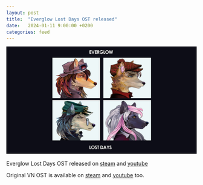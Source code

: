```yaml
---
layout: post
title:  "Everglow Lost Days OST released"
date:   2024-01-11 9:00:00 +0200
categories: feed
---
```


![Everglow Lost Days OST](/assets/posts/lost_days.jpg)

Everglow Lost Days OST released on [steam](https://store.steampowered.com/app/2102170/Everglow_Lost_Days_Soundtrack/) and [youtube](https://www.youtube.com/watch?v=XclZ81yFtCE)

Original VN OST is available on [steam](https://store.steampowered.com/app/2102160/Everglow_Soundtrack/) and [youtube](https://www.youtube.com/watch?v=2jkrECvRGrQ) too.
